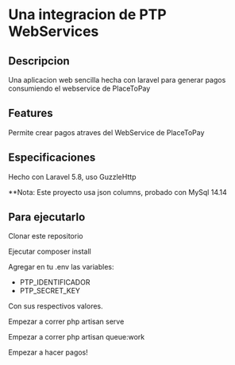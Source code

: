 # Una integracion de PTP WebServices

## Descripcion

Una aplicacion web sencilla hecha con laravel para generar pagos consumiendo el webservice de PlaceToPay

## Features

Permite crear pagos atraves del WebService de PlaceToPay

## Especificaciones

Hecho con Laravel 5.8, uso GuzzleHttp

**Nota: Este proyecto usa json columns, probado con MySql 14.14

## Para ejecutarlo

Clonar este repositorio

Ejecutar composer install

Agregar en tu .env las variables:

- PTP_IDENTIFICADOR
- PTP_SECRET_KEY

Con sus respectivos valores.

Empezar a correr php artisan serve

Empezar a correr php artisan queue:work

Empezar a hacer pagos!